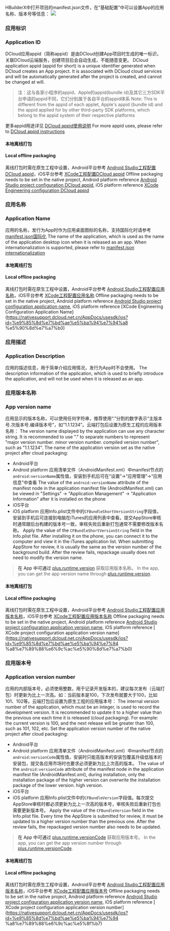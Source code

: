 HBuilderX中打开项目的manifest.json文件，在“基础配置”中可以设置App的应用名称、版本号等信息：
![](https://native-res.dcloud.net.cn/images/uniapp/base.png)

<a id="appid"/>

### 应用标识  
### Application ID
DCloud应用appid（简称appid）是由DCloud创建App项目时生成的唯一标识，关联DCloud云端服务，创建项目后会自动生成，不能随意变更。
DCloud application appid (appid for short) is a unique identifier generated when DCloud creates an App project. It is associated with DCloud cloud services and will be automatically generated after the project is created, and cannot be changed at will.

> 注：这与各家小程序的appid、Apple的appid(bundle id)及其它三方SDK平台申请的appid不同，它们分别属于各自平台的appid体系
> Note: This is different from the appid of each applet, Apple's appid (bundle id) and the appid applied for by other third-party SDK platforms, which belong to the appid system of their respective platforms

更多appid用途详见 [DCloud appid使用说明](https://ask.dcloud.net.cn/article/35907)
For more appid uses, please refer to [DCloud appid instructions](https://ask.dcloud.net.cn/article/35907)

#### 本地离线打包  
#### Local offline packaging
离线打包时需在原生工程中设置，Android平台参考 [Android Studio工程配置DCloud appid](https://nativesupport.dcloud.net.cn/AppDocs/usesdk/android?id=appid)，iOS平台参考 [XCode工程配置DCloud appid](https://nativesupport.dcloud.net.cn/AppDocs/usesdk/ios?id=appid)
Offline packaging needs to be set in the native project, Android platform reference [Android Studio project configuration DCloud appid](https://nativesupport.dcloud.net.cn/AppDocs/usesdk/android?id=appid), iOS platform reference [XCode Engineering configuration DCloud appid](https://nativesupport.dcloud.net.cn/AppDocs/usesdk/ios?id=appid)


<a id="name"/>

### 应用名称  
### Application Name  
应用的名称，发行为App时作为应用桌面图标的名称，支持国际化时请参考 [manifest.json国际化](https://uniapp.dcloud.io/collocation/i18n?id=manifest)
The name of the application, which is used as the name of the application desktop icon when it is released as an app. When internationalization is supported, please refer to [manifest.json internationalization](https://uniapp.dcloud.io/collocation/i18n?id=manifest)

#### 本地离线打包  
#### Local offline packaging
离线打包时需在原生工程中设置，Android平台参考 [Android Studio工程配置应用名称](https://nativesupport.dcloud.net.cn/AppDocs/usesdk/android?id=name)，iOS平台参考 [XCode工程配置应用名称](https://nativesupport.dcloud.net.cn/AppDocs/usesdk/ios?id=%e9%85%8d%e7%bd%ae%e5%ba%94%e7%94%a8%e5%90%8d%e7%a7%b0)
Offline packaging needs to be set in the native project, Android platform reference [Android Studio project configuration application name](https://nativesupport.dcloud.net.cn/AppDocs/usesdk/android?id=name), iOS platform reference [XCode Engineering Configuration Application Name](https://nativesupport.dcloud.net.cn/AppDocs/usesdk/ios?id=%e9%85%8d%e7%bd%ae%e5%ba%94%e7%94%a8 %e5%90%8d%e7%a7%b0)


<a id="description"/>

### 应用描述  
### Application Description
应用的描述信息，用于简单介绍应用情况，发行为App时不会使用。
The description information of the application, which is used to briefly introduce the application, and will not be used when it is released as an app.


<a id="versionname"/>

### 应用版本名称  
### App version name
应用显示的版本名称，可以使用任何字符串，推荐使用“.”分割的数字表示“主版本号.次版本号.编译版本号”，如“1.1.1234”。云端打包后设置为原生工程的应用版本名称：
The version name displayed by the application can use any character string. It is recommended to use "." to separate numbers to represent "major version number. minor version number. compiled version number", such as "1.1.1234". The name of the application version set as the native project after cloud packaging:
- Android平台  
- Android platform
应用清单文件（AndroidManifest.xml）中manifest节点的`android:versionName`属性值，安装到手机后可在“设置”->“应用管理”->“应用信息”中查看
The value of the `android:versionName` attribute of the manifest node in the application manifest file (AndroidManifest.xml) can be viewed in "Settings" -> "Application Management" -> "Application Information" after it is installed on the phone
- iOS平台  
- iOS platform
应用Info.plist文件中的`CFBundleShortVersionString`字段值，安装到手机后可连接到电脑在iTunes的应用列表中查看。提交AppStore审核时通常跟后台构建的版本号一致，审核失败后重新打包通常不需要修改版本名称。
Apply the value of the `CFBundleShortVersionString` field in the Info.plist file. After installing it on the phone, you can connect it to the computer and view it in the iTunes application list. When submitting AppStore for review, it is usually the same as the version number of the background build. After the review fails, repackage usually does not need to modify the version name.

> 在 App 中可通过 [plus.runtime.version](https://www.html5plus.org/doc/zh_cn/runtime.html#plus.runtime.version) 获取应用版本名称。
> In the app, you can get the app version name through [plus.runtime.version](https://www.html5plus.org/doc/zh_cn/runtime.html#plus.runtime.version).

#### 本地离线打包  
#### Local offline packaging
离线打包时需在原生工程中设置，Android平台参考 [Android Studio工程配置应用版本名称](https://nativesupport.dcloud.net.cn/AppDocs/usesdk/android?id=versioncode)，iOS平台参考 [XCode工程配置应用版本名称](https://nativesupport.dcloud.net.cn/AppDocs/usesdk/ios?id=%e9%85%8d%e7%bd%ae%e5%ba%94%e7%94%a8%e7%89%88%e6%9c%ac%e5%90%8d%e7%a7%b0)
Offline packaging needs to be set in the native project, Android platform reference [Android Studio project configuration application version name](https://nativesupport.dcloud.net.cn/AppDocs/usesdk/android?id=versioncode), iOS platform reference [ XCode project configuration application version name](https://nativesupport.dcloud.net.cn/AppDocs/usesdk/ios?id=%e9%85%8d%e7%bd%ae%e5%ba%94%e7%94 %a8%e7%89%88%e6%9c%ac%e5%90%8d%e7%a7%b0)


<a id="versioncode"/>

### 应用版本号  
### Application version number
应用的内部版本号，必须使用整数，用于记录开发版本的，建议每次发布（云端打包）时更新为比上一次高。如：当前版本是100，下次发布就要大于100，比如101、102等。云端打包后设置为原生工程的应用版本号：
The internal version number of the application, which must be an integer, is used to record the development version. It is recommended to update it to a higher value than the previous one each time it is released (cloud packaging). For example: the current version is 100, and the next release will be greater than 100, such as 101, 102, etc. Set the application version number of the native project after cloud packaging:
- Android平台  
- Android platform
应用清单文件（AndroidManifest.xml）中manifest节点的`android:versionCode`属性值，安装时只能高版本的安装包覆盖升级低版本的安装包，提交各应用市场时也要求必须更新为比上次高的版本。
The value of the `android:versionCode` attribute of the manifest node in the application manifest file (AndroidManifest.xml), during installation, only the installation package of the higher version can overwrite the installation package of the lower version. high version.
- iOS平台  
- iOS platform
应用Info.plist文件中的`CFBundleVersion`字段值。每次提交AppStore审核时都必须更新为比上一次高的版本号，审核失败后重新打包也需要更新版本号。
Apply the value of the `CFBundleVersion` field in the Info.plist file. Every time the AppStore is submitted for review, it must be updated to a higher version number than the previous one. After the review fails, the repackaged version number also needs to be updated.

> 在 App 中可通过 [plus.runtime.versionCode](https://www.html5plus.org/doc/zh_cn/runtime.html#plus.runtime.versionCode) 获取应用版本号。
> In the app, you can get the app version number through [plus.runtime.versionCode](https://www.html5plus.org/doc/zh_cn/runtime.html#plus.runtime.versionCode).

#### 本地离线打包  
#### Local offline packaging
离线打包时需在原生工程中设置，Android平台参考 [Android Studio工程配置应用版本名称](https://nativesupport.dcloud.net.cn/AppDocs/usesdk/android?id=versionname)，iOS平台参考 [XCode工程配置应用版本号](https://nativesupport.dcloud.net.cn/AppDocs/usesdk/ios?id=%e9%85%8d%e7%bd%ae%e5%ba%94%e7%94%a8%e7%89%88%e6%9c%ac%e5%8f%b7)
Offline packaging needs to be set in the native project, Android platform reference [Android Studio project configuration application version name](https://nativesupport.dcloud.net.cn/AppDocs/usesdk/android?id=versionname), iOS platform reference [ XCode project configuration application version number](https://nativesupport.dcloud.net.cn/AppDocs/usesdk/ios?id=%e9%85%8d%e7%bd%ae%e5%ba%94%e7%94 %a8%e7%89%88%e6%9c%ac%e5%8f%b7)

